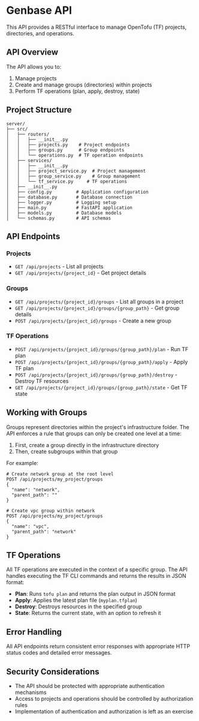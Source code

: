 # Genbase API

This API provides a RESTful interface to manage OpenTofu (TF) projects, directories, and operations.

## API Overview

The API allows you to:

1. Manage projects
2. Create and manage groups (directories) within projects
3. Perform TF operations (plan, apply, destroy, state)

## Project Structure

```
server/
├── src/
│   ├── routers/
│   │   ├── __init__.py
│   │   ├── projects.py    # Project endpoints
│   │   ├── groups.py      # Group endpoints
│   │   └── operations.py  # TF operation endpoints
│   ├── services/
│   │   ├── __init__.py
│   │   ├── project_service.py  # Project management
│   │   ├── group_service.py    # Group management
│   │   └── tf_service.py     # TF operations
│   ├── __init__.py
│   ├── config.py         # Application configuration
│   ├── database.py       # Database connection
│   ├── logger.py         # Logging setup
│   ├── main.py           # FastAPI application
│   ├── models.py         # Database models
│   └── schemas.py        # API schemas
```

## API Endpoints

### Projects

- `GET /api/projects` - List all projects
- `GET /api/projects/{project_id}` - Get project details

### Groups

- `GET /api/projects/{project_id}/groups` - List all groups in a project
- `GET /api/projects/{project_id}/groups/{group_path}` - Get group details
- `POST /api/projects/{project_id}/groups` - Create a new group

### TF Operations

- `POST /api/projects/{project_id}/groups/{group_path}/plan` - Run TF plan
- `POST /api/projects/{project_id}/groups/{group_path}/apply` - Apply TF plan
- `POST /api/projects/{project_id}/groups/{group_path}/destroy` - Destroy TF resources
- `GET /api/projects/{project_id}/groups/{group_path}/state` - Get TF state

## Working with Groups

Groups represent directories within the project's infrastructure folder. The API enforces a rule that groups can only be created one level at a time:

1. First, create a group directly in the infrastructure directory
2. Then, create subgroups within that group

For example:
```
# Create network group at the root level
POST /api/projects/my_project/groups
{
  "name": "network",
  "parent_path": ""
}

# Create vpc group within network
POST /api/projects/my_project/groups
{
  "name": "vpc",
  "parent_path": "network"
}
```

## TF Operations

All TF operations are executed in the context of a specific group. The API handles executing the TF CLI commands and returns the results in JSON format:

- **Plan**: Runs `tofu plan` and returns the plan output in JSON format
- **Apply**: Applies the latest plan file (`myplan.tfplan`)
- **Destroy**: Destroys resources in the specified group
- **State**: Returns the current state, with an option to refresh it

## Error Handling

All API endpoints return consistent error responses with appropriate HTTP status codes and detailed error messages.

## Security Considerations

- The API should be protected with appropriate authentication mechanisms
- Access to projects and operations should be controlled by authorization rules
- Implementation of authentication and authorization is left as an exercise